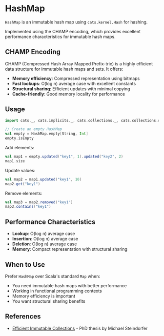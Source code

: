 # HashMap

`HashMap` is an immutable hash map using `cats.kernel.Hash` for hashing.

Implemented using the CHAMP encoding, which provides excellent performance characteristics for immutable hash maps.

## CHAMP Encoding

CHAMP (Compressed Hash Array Mapped Prefix-trie) is a highly efficient data structure for immutable hash maps and sets. It offers:

- **Memory efficiency**: Compressed representation using bitmaps
- **Fast lookups**: O(log n) average case with excellent constants
- **Structural sharing**: Efficient updates with minimal copying
- **Cache-friendly**: Good memory locality for performance

## Usage

```scala mdoc
import cats._, cats.implicits._, cats.collections._, cats.collections.syntax.all._

// Create an empty HashMap
val empty = HashMap.empty[String, Int]
empty.isEmpty
```

Add elements:

```scala mdoc
val map1 = empty.updated("key1", 1).updated("key2", 2)
map1.size
```

Update values:

```scala mdoc
val map2 = map1.updated("key1", 10)
map2.get("key1")
```

Remove elements:

```scala mdoc
val map3 = map2.removed("key1")
map3.contains("key1")
```

## Performance Characteristics

- **Lookup**: O(log n) average case
- **Insertion**: O(log n) average case  
- **Deletion**: O(log n) average case
- **Memory**: Compact representation with structural sharing

## When to Use

Prefer `HashMap` over Scala's standard `Map` when:
- You need immutable hash maps with better performance
- Working in functional programming contexts
- Memory efficiency is important
- You want structural sharing benefits

## References

- [Efficient Immutable Collections](https://michael.steindorfer.name/publications/phd-thesis-efficient-immutable-collections.pdf) - PhD thesis by Michael Steindorfer
